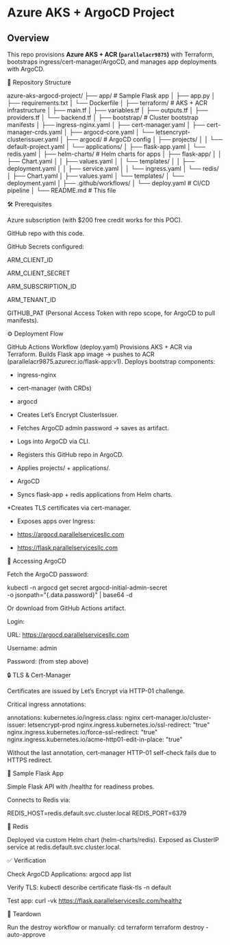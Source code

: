 # Azure AKS + ArgoCD Project

## Overview
This repo provisions **Azure AKS + ACR (`parallelacr9875`)** with Terraform, bootstraps ingress/cert-manager/ArgoCD, and manages app deployments with ArgoCD.

📂 Repository Structure

azure-aks-argocd-project/
├── app/                      # Sample Flask app
│   ├── app.py
│   ├── requirements.txt
│   └── Dockerfile
│
├── terraform/                # AKS + ACR infrastructure
│   ├── main.tf
│   ├── variables.tf
│   ├── outputs.tf
│   ├── providers.tf
│   └── backend.tf
│
├── bootstrap/                # Cluster bootstrap manifests
│   ├── ingress-nginx.yaml
│   ├── cert-manager.yaml
│   ├── cert-manager-crds.yaml
│   ├── argocd-core.yaml
│   └── letsencrypt-clusterissuer.yaml
│
├── argocd/                   # ArgoCD config
│   ├── projects/
│   │   └── default-project.yaml
│   └── applications/
│       ├── flask-app.yaml
│       └── redis.yaml
│
├── helm-charts/              # Helm charts for apps
│   ├── flask-app/
│   │   ├── Chart.yaml
│   │   ├── values.yaml
│   │   └── templates/
│   │       ├── deployment.yaml
│   │       ├── service.yaml
│   │       └── ingress.yaml
│   └── redis/
│       ├── Chart.yaml
│       ├── values.yaml
│       └── templates/
│           └── deployment.yaml
│
├── .github/workflows/
│   └── deploy.yaml           # CI/CD pipeline
│
└── README.md                 # This file


🛠 Prerequisites

Azure subscription (with $200 free credit works for this POC).

GitHub repo with this code.

GitHub Secrets configured:

ARM_CLIENT_ID

ARM_CLIENT_SECRET

ARM_SUBSCRIPTION_ID

ARM_TENANT_ID

GITHUB_PAT (Personal Access Token with repo scope, for ArgoCD to pull manifests).

⚙️ Deployment Flow

GitHub Actions Workflow (deploy.yaml)
Provisions AKS + ACR via Terraform.
Builds Flask app image → pushes to ACR (parallelacr9875.azurecr.io/flask-app:v1).
Deploys bootstrap components:

* ingress-nginx

* cert-manager (with CRDs)

* argocd

* Creates Let’s Encrypt ClusterIssuer.

* Fetches ArgoCD admin password → saves as artifact.

* Logs into ArgoCD via CLI.

* Registers this GitHub repo in ArgoCD.

* Applies projects/ + applications/.

* ArgoCD

* Syncs flask-app + redis applications from Helm charts.

*Creates TLS certificates via cert-manager.

* Exposes apps over Ingress:

* https://argocd.parallelservicesllc.com

* https://flask.parallelservicesllc.com

🔑 Accessing ArgoCD

Fetch the ArgoCD password:

kubectl -n argocd get secret argocd-initial-admin-secret \
  -o jsonpath="{.data.password}" | base64 -d

Or download from GitHub Actions artifact.

Login:

URL: https://argocd.parallelservicesllc.com

Username: admin

Password: (from step above)

🔒 TLS & Cert-Manager

Certificates are issued by Let’s Encrypt via HTTP-01 challenge.

Critical ingress annotations:

annotations:
  kubernetes.io/ingress.class: nginx
  cert-manager.io/cluster-issuer: letsencrypt-prod
  nginx.ingress.kubernetes.io/ssl-redirect: "true"
  nginx.ingress.kubernetes.io/force-ssl-redirect: "true"
  nginx.ingress.kubernetes.io/acme-http01-edit-in-place: "true"


Without the last annotation, cert-manager HTTP-01 self-check fails due to HTTPS redirect.

🐳 Sample Flask App

Simple Flask API with /healthz for readiness probes.

Connects to Redis via:

REDIS_HOST=redis.default.svc.cluster.local
REDIS_PORT=6379

🧩 Redis

Deployed via custom Helm chart (helm-charts/redis).
Exposed as ClusterIP service at redis.default.svc.cluster.local.

✅ Verification

Check ArgoCD Applications:
argocd app list

Verify TLS:
kubectl describe certificate flask-tls -n default

Test app:
curl -vk https://flask.parallelservicesllc.com/healthz

🧹 Teardown

Run the destroy workflow or manually:
cd terraform
terraform destroy -auto-approve

